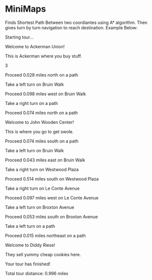 # MiniMaps

Finds Shortest Path Between two coordiantes using A* algorithm. Then gives turn by turn navigation to reach destination. Example Below:

Starting tour...

Welcome to Ackerman Union!

This is Ackerman where you buy stuff.

3

Proceed 0.028 miles north on a path

Take a left turn on Bruin Walk

Proceed 0.098 miles west on Bruin Walk

Take a right turn on a path

Proceed 0.074 miles north on a path

Welcome to John Wooden Center!

This is where you go to get swole.

Proceed 0.074 miles south on a path

Take a left turn on Bruin Walk

Proceed 0.043 miles east on Bruin Walk

Take a right turn on Westwood Plaza

Proceed 0.514 miles south on Westwood Plaza

Take a right turn on Le Conte Avenue

Proceed 0.097 miles west on Le Conte Avenue

Take a left turn on Broxton Avenue

Proceed 0.053 miles south on Broxton Avenue

Take a left turn on a path

Proceed 0.015 miles northeast on a path

Welcome to Diddy Riese!

They sell yummy cheap cookies here.

Your tour has finished!

Total tour distance: 0.996 miles

